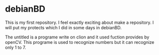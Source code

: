 # debianBD
This is my first repository. I feel exactly exciting about make a repository. I will put my protects which I did in some days in debianBD.

The untitled is a programe write on clion and it used fuction provides by openCV. This programe is used to recognize numbers but it can recognize only 1 to 7.
